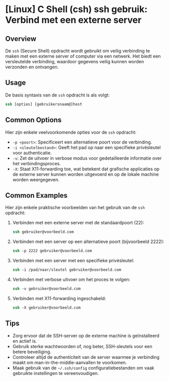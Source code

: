 # [Linux] C Shell (csh) ssh gebruik: Verbind met een externe server

## Overview
De `ssh` (Secure Shell) opdracht wordt gebruikt om veilig verbinding te maken met een externe server of computer via een netwerk. Het biedt een versleutelde verbinding, waardoor gegevens veilig kunnen worden verzonden en ontvangen.

## Usage
De basis syntaxis van de `ssh` opdracht is als volgt:

```csh
ssh [opties] [gebruikersnaam@]host
```

## Common Options
Hier zijn enkele veelvoorkomende opties voor de `ssh` opdracht:

- `-p <poort>`: Specificeert een alternatieve poort voor de verbinding.
- `-i <sleutelbestand>`: Geeft het pad op naar een specifieke privésleutel voor authenticatie.
- `-v`: Zet de uitvoer in verbose modus voor gedetailleerde informatie over het verbindingsproces.
- `-X`: Staat X11-forwarding toe, wat betekent dat grafische applicaties op de externe server kunnen worden uitgevoerd en op de lokale machine worden weergegeven.

## Common Examples
Hier zijn enkele praktische voorbeelden van het gebruik van de `ssh` opdracht:

1. Verbinden met een externe server met de standaardpoort (22):
   ```csh
   ssh gebruiker@voorbeeld.com
   ```

2. Verbinden met een server op een alternatieve poort (bijvoorbeeld 2222):
   ```csh
   ssh -p 2222 gebruiker@voorbeeld.com
   ```

3. Verbinden met een server met een specifieke privésleutel:
   ```csh
   ssh -i /pad/naar/sleutel gebruiker@voorbeeld.com
   ```

4. Verbinden met verbose uitvoer om het proces te volgen:
   ```csh
   ssh -v gebruiker@voorbeeld.com
   ```

5. Verbinden met X11-forwarding ingeschakeld:
   ```csh
   ssh -X gebruiker@voorbeeld.com
   ```

## Tips
- Zorg ervoor dat de SSH-server op de externe machine is geïnstalleerd en actief is.
- Gebruik sterke wachtwoorden of, nog beter, SSH-sleutels voor een betere beveiliging.
- Controleer altijd de authenticiteit van de server waarmee je verbinding maakt om man-in-the-middle-aanvallen te voorkomen.
- Maak gebruik van de `~/.ssh/config` configuratiebestanden om vaak gebruikte instellingen te vereenvoudigen.